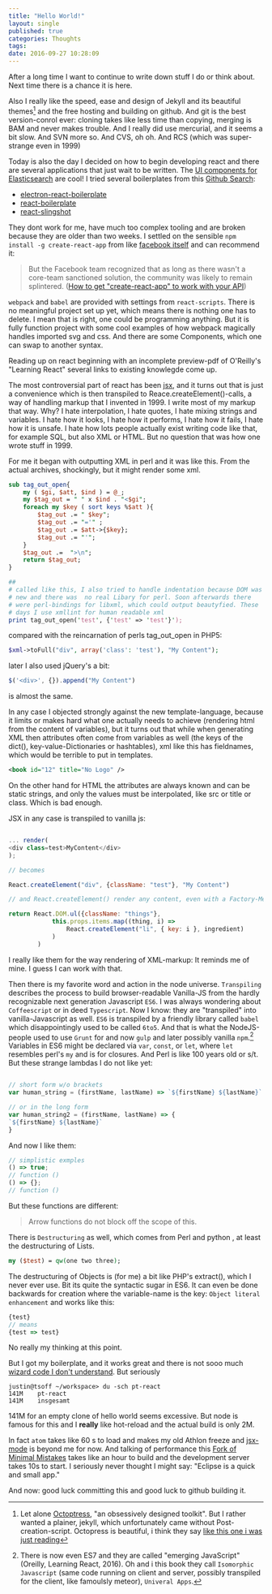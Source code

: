```yaml
---
title: "Hello World!"
layout: single
published: true
categories: Thoughts
tags:
date: 2016-09-27 10:28:09
---
```


After a long time I want to continue to write down stuff I do or think
about. Next time there is a chance it is here.

Also I really like the speed, ease and design of Jekyll and its
beautiful themes[^6] and the free hosting and building on github. And
git is the best version-conrol ever: cloning takes like less time than
copying, merging is BAM and never makes trouble. And I really did use
mercurial, and it seems a bit slow. And SVN more so. And CVS, oh
oh. And RCS (which was super-strange even in 1999)

Today is also the day I decided on how to begin developing react and
there are several applications that just wait to be written.  The
[UI components for Elasticsearch](http://searchkit.co/) are cool!
I tried several boilerplates from this
[Github Search](https://github.com/search?o=desc&q=react+boilerplate&s=stars&type=Repositories&utf8=%E2%9C%93):

* [electron-react-boilerplate](https://github.com/chentsulin/electron-react-boilerplate)
* [react-boilerplate](https://github.com/mxstbr/react-boilerplate)
* [react-slingshot](https://github.com/coryhouse/react-slingshot)

They dont work for me, have much too complex tooling and are broken
because they are older than two weeks. I settled on the sensible `npm
install -g create-react-app` from
like [facebook itself](https://github.com/facebookincubator/create-react-app)
and can recommend it:

> But the Facebook team recognized that as long as there wasn't a
> core-team sanctioned solution, the community was likely to remain
> splintered. ([How to get "create-react-app" to work with your API](https://www.fullstackreact.com/articles/using-create-react-app-with-a-server/))

`webpack` and `babel` are provided with settings from
`react-scripts`. There is no meaningful project set up yet, which
means there is nothing one has to delete. I mean that is right, one
could be programming anything. But it is fully function project with
some cool examples of how webpack magically handles imported svg and
css. And there are some Components, which one can swap to another
syntax.

Reading up on react beginning with an incomplete preview-pdf of
O'Reilly's "Learning React" several links to existing knowlegde come up.

The most controversial part of react has been
[jsx](https://facebook.github.io/react/docs/jsx-in-depth.html), and it
turns out that is just a convenience which is then transpiled to
Reace.createElement()-calls, a way of handling markup that I invented
in 1999. I write most of my markup that way. Why? I hate
interpolation, I hate quotes, I hate mixing strings and variables. I
hate how it looks, I hate how it performs, I hate how it fails, I hate
how it is unsafe. I hate how lots people actually exist writing code
like that, for example SQL, but also XML or HTML. But no question that
was how one wrote stuff in 1999.

For me it began with outputting XML in perl and it was like this. From
the actual archives, shockingly, but it might render some xml. 

``` perl
sub tag_out_open{
    my ( $gi, $att, $ind ) = @_;
    my $tag_out = " " x $ind . "<$gi";
    foreach my $key ( sort keys %$att ){
        $tag_out .= " $key";
        $tag_out .= "='" ;
        $tag_out .= $att->{$key};
        $tag_out .= "'";
    }
    $tag_out .=  ">\n";
    return $tag_out;
}

##
# called like this, I also tried to handle indentation because DOM was
# new and there was  no real Libary for perl. Soon afterwards there
# were perl-bindings for libxml, which could output beautyfied. These
# days I use xmllint for human readable xml
print tag_out_open('test', {'test' => 'test'}');
```

compared with the reincarnation of perls tag_out_open in PHP5:

``` php
$xml->toFull("div", array('class': 'test'), "My Content");
```

later I also used jQuery's a bit:

``` javascript
$('<div>', {}).append("My Content")
```
is almost the same. 

In any case I objected strongly against the new template-language,
because it limits or makes hard what one actually needs to achieve
(rendering html from the content of variables), but it turns out that
while when generating XML then attributes often come from variables as
well (the keys of the dict(), key-value-Dictionaries or hashtables),
xml like this has fieldnames, which would be terrible to put in templates.

``` xml
<book id="12" title="No Logo" /> 
```

On the other hand for HTML the attributes are always known and can be
static strings, and only the values must be interpolated, like src or
title or class. Which is bad enough.

JSX in any case is transpiled to vanilla js:

``` javascript

... render(
<div class=test>MyContent</div>
);

// becomes

React.createElement("div", {className: "test"}, "My Content")

// and React.createElement() render any content, even with a Factory-Method

return React.DOM.ul({className: "things"},
            this.props.items.map((thing, i) =>
                React.createElement("li", { key: i }, ingredient)
            )
        )
```

I really like them for the way rendering of XML-markup: It reminds me
of mine. I guess I can work with that. 

Then there is my favorite word and action in the node
universe. `Transpiling` describes the process to build
browser-readable Vanilla-JS from the hardly recognizable next
generation Javascript `ES6`. I was always wondering about
`Coffeescript` or in deed `Typescript`. Now I know: they are
"transpiled" into vanilla-Javascript as well. `ES6` is transpiled by a
friendly library called `babel` which disappointingly used to be
called `6to5`. And that is what the NodeJS-people used to use `Grunt`
for and now `gulp` and later possibly vanilla `npm`.[^5] Variables in
ES6 might be declared via `var`, `const`, or `let`, where `let`
resembles perl's `my` and is for closures. And Perl is like 100 years
old or s/t. But these strange lambdas I do not like yet:

``` javascript

// short form w/o brackets
var human_string = (firstName, lastName) => `${firstName} ${lastName}`

// or in the long form
var human_string2 = (firstName, lastName) => {
`${firstName} ${lastName}`
}

```

And now I like them:

``` javascript
// simplistic exmples
() => true;
// function ()
() => {};
// function ()
```

But these functions are different:

> Arrow functions do not block off the scope of this.

There is `Destructuring` as well, which comes from Perl and python , at least the
destructuring of Lists. 

``` perl
my ($test) = qw(one two three);
```

The destructuring of Objects is (for me) a bit like PHP's extract(),
which I never ever use. Bit its quite the syntactic sugar in
ES6. It can even be done backwards for creation where the
variable-name is the key: `Object literal enhancement` and works like
this:

``` javascript
{test}
// means 
{test => test}
```

No really my thinking at this point.

But I got my boilerplate, and it works great and there is not sooo
much
[wizard code I don't understand](https://pragprog.com/the-pragmatic-programmer/extracts/wizards). But
seriously

```
justin@tsoff ~/workspace> du -sch pt-react
141M    pt-react
141M    insgesamt
```

141M for an empty clone of hello world seems excessive. But node is
famous for this and I **really** like hot-reload and the actual build
is only 2M. 

In fact `atom` takes like 60 s to load and makes my old Athlon freeze
and [jsx-mode](https://github.com/jsx/jsx-mode.el) is beyond me for
now. And talking of performance this
[Fork of Minimal Mistakes](https://github.com/mmistakes/minimal-mistakes)
takes like an hour to build and the development server takes 10s to
start. I seriously never thought I might say: "Eclipse is a quick and
small app." 

And now: good luck committing this and good luck to github building
it. 










[^5]: There is now even ES7 and they are called "emerging JavaScript" (Oreilly, Learning React, 2016). Oh and i this book they call `Isomorphic Javascript` (same code running on client and server, possibly transpiled for the client, like famoulsly meteor), `Univeral Apps`.



[^6]: Let alone [Octoptress](http://octopress.org), "an obsessively
    designed toolkit". But I rather wanted a plainer, jekyll, which
    unfortunately came without Post-creation-script. Octopress is
    beautiful, i think they say
    [like this one i was just reading](http://aviadas.com/blog/2015/09/06/building-realtime-apps-with-react/)
